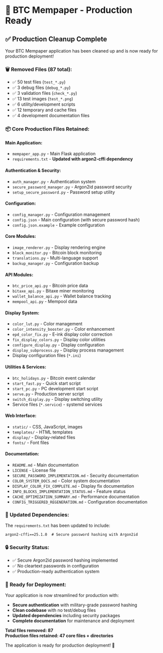 # 🚀 BTC Mempaper - Production Ready

## ✅ Production Cleanup Complete

Your BTC Mempaper application has been cleaned up and is now ready for production deployment!

### 🗑️ **Removed Files (87 total):**
- ✅ 50 test files (`test_*.py`)
- ✅ 3 debug files (`debug_*.py`) 
- ✅ 3 validation files (`check_*.py`)
- ✅ 13 test images (`test_*.png`)
- ✅ 6 utility/development scripts
- ✅ 12 temporary and cache files
- ✅ 4 development documentation files

### 📦 **Core Production Files Retained:**

#### **Main Application:**
- `mempaper_app.py` - Main Flask application
- `requirements.txt` - **Updated with argon2-cffi dependency**

#### **Authentication & Security:**
- `auth_manager.py` - Authentication system
- `secure_password_manager.py` - Argon2id password security
- `setup_secure_password.py` - Password setup utility

#### **Configuration:**
- `config_manager.py` - Configuration management
- `config.json` - Main configuration (with secure password hash)
- `config.json.example` - Example configuration

#### **Core Modules:**
- `image_renderer.py` - Display rendering engine
- `block_monitor.py` - Bitcoin block monitoring
- `translations.py` - Multi-language support
- `backup_manager.py` - Configuration backup

#### **API Modules:**
- `btc_price_api.py` - Bitcoin price data
- `bitaxe_api.py` - Bitaxe miner monitoring  
- `wallet_balance_api.py` - Wallet balance tracking
- `mempool_api.py` - Mempool data

#### **Display System:**
- `color_lut.py` - Color management
- `color_intensity_booster.py` - Color enhancement
- `epd_color_fix.py` - E-ink display color correction
- `fix_display_colors.py` - Display color utilities
- `configure_display.py` - Display configuration
- `display_subprocess.py` - Display process management
- Display configuration files (`*.ini`)

#### **Utilities & Services:**
- `btc_holidays.py` - Bitcoin event calendar
- `start_fast.py` - Quick start script
- `start_pc.py` - PC development start script
- `serve.py` - Production server script
- `switch_display.py` - Display switching utility
- Service files (`*.service`) - systemd services

#### **Web Interface:**
- `static/` - CSS, JavaScript, images
- `templates/` - HTML templates
- `display/` - Display-related files
- `fonts/` - Font files

#### **Documentation:**
- `README.md` - Main documentation
- `LICENSE` - License file
- `SECURE_PASSWORD_IMPLEMENTATION.md` - Security documentation
- `COLOR_SYSTEM_DOCS.md` - Color system documentation
- `DISPLAY_COLOR_FIX_COMPLETE.md` - Display fix documentation
- `INFO_BLOCKS_IMPLEMENTATION_STATUS.md` - Feature status
- `CACHE_OPTIMIZATION_SUMMARY.md` - Performance documentation
- `CONFIG_TRIGGERED_REGENERATION.md` - Configuration documentation

### 🔧 **Updated Dependencies:**

The `requirements.txt` has been updated to include:
```
argon2-cffi==25.1.0  # Secure password hashing with Argon2id
```

### 🔒 **Security Status:**
- ✅ Secure Argon2id password hashing implemented
- ✅ No cleartext passwords in configuration
- ✅ Production-ready authentication system

### 🚀 **Ready for Deployment:**

Your application is now streamlined for production with:
- **Secure authentication** with military-grade password hashing
- **Clean codebase** with no test/debug files
- **Updated dependencies** including security packages
- **Complete documentation** for maintenance and deployment

**Total files removed: 87**  
**Production files retained: 47 core files + directories**

The application is ready for production deployment! 🎉
